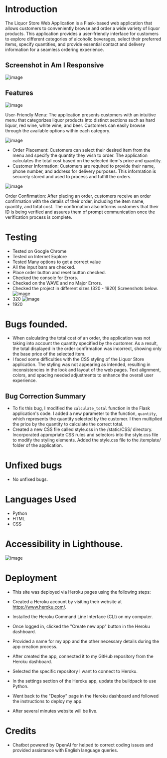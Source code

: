 # Introduction

The Liquor Store Web Application is a Flask-based web application that allows customers to conveniently browse and order a wide variety of liquor products. This application provides a user-friendly interface for customers to explore different categories of alcoholic beverages, select their preferred items, specify quantities, and provide essential contact and delivery information for a seamless ordering experience.

## Screenshot in Am I Responsive

![image](https://github.com/Imalsha0330/Project-The-Liquor-Store/assets/131761126/7264176c-a73d-466e-9eea-8dc3808b19f2)

## Features

![image](https://github.com/Imalsha0330/Project-The-Liquor-Store/assets/131761126/60efb91b-24c2-47e4-8a93-dcfcbca2abd7)

User-Friendly Menu: The application presents customers with an intuitive menu that categorizes liquor products into distinct sections such as hard liquor, red wine, white wine, and beer. Customers can easily browse through the available options within each category.

![image](https://github.com/Imalsha0330/Project-The-Liquor-Store/assets/131761126/29b17623-8b5b-4d6d-891c-e37e81b48c6f)

* Order Placement: Customers can select their desired item from the menu and specify the quantity they wish to order. The application calculates the total cost based on the selected item's price and quantity.
* Customer Information: Customers are required to provide their name, phone number, and address for delivery purposes. This information is securely stored and used to process and fulfill the orders.

![image](https://github.com/Imalsha0330/Project-The-Liquor-Store/assets/131761126/7631bc75-7638-45a1-a760-044d9f5e68a5)

Order Confirmation: After placing an order, customers receive an order confirmation with the details of their order, including the item name, quantity, and total cost. The confirmation also informs customers that their ID is being verified and assures them of prompt communication once the verification process is complete.

# Testing
* Tested on Google Chrome
* Tested on Internet Explore
* Tested Many options to get a correct value
* All the input bars are checked.
* Place order button and reset button checked.
* Checked the console for Errors.
* Checked on the WAVE and no Major Errors. 
* Checked the project in different sizes (320 - 1920) Screenshots below. 
![image](https://github.com/Imalsha0330/Project-The-Liquor-Store/assets/131761126/074ba7d8-2d5f-44ab-8ea5-d803fa05a7b3)
* 320
![image](https://github.com/Imalsha0330/Project-The-Liquor-Store/assets/131761126/eb3ad370-556c-47e1-a5ef-6d312cde0880)
* 1920

# Bugs founded.
* When calculating the total cost of an order, the application was not taking into account the quantity specified by the customer. As a result, the total displayed in the order confirmation was incorrect, showing only the base price of the selected item.
* I faced some difficulties with the CSS styling of the Liquor Store application. The styling was not appearing as intended, resulting in inconsistencies in the look and layout of the web pages. Text alignment, colors, and spacing needed adjustments to enhance the overall user experience.

## Bug Correction Summary
* To fix this bug, I modified the `calculate_total` function in the Flask application's code. I added a new parameter to the function, `quantity`, which represents the quantity selected by the customer. I then multiplied the price by the quantity to calculate the correct total.
* Created a new CSS file called style.css in the /static/CSS/ directory. Incorporated appropriate CSS rules and selectors into the style.css file to modify the styling elements. Added the style.css file to the /template/ folder of the application.

# Unfixed bugs
* No unfixed bugs.

# Languages Used
* Python 
* HTML
* CSS

# Accessibility in Lighthouse.
 
![image](https://github.com/Imalsha0330/Project-The-Liquor-Store/assets/131761126/e3e13f89-289b-4e28-8953-56fe1ebb85b9)

# Deployment
  
* This site was deployed via Heroku pages using the following steps:

* Created a Heroku account by visiting their website at https://www.heroku.com/.
* Installed the Heroku Command Line Interface (CLI) on my computer.
* Once logged in, clicked the "Create new app" button in the Heroku dashboard.
* Provided a name for my app and the other necessary details during the app creation process.
* After created the app, connected it to my GitHub repository from the Heroku dashboard.
* Selected the specific repository I want to connect to Heroku.
* In the settings section of the Heroku app, update the buildpack to use Python.
* Went back to the "Deploy" page in the Heroku dashboard and followed the instructions to deploy my app.
* After several minutes website will be live.

# Credits
  
 * Chatbot powered by OpenAI for helped to correct coding issues and provided assistance with English language queries.
  

